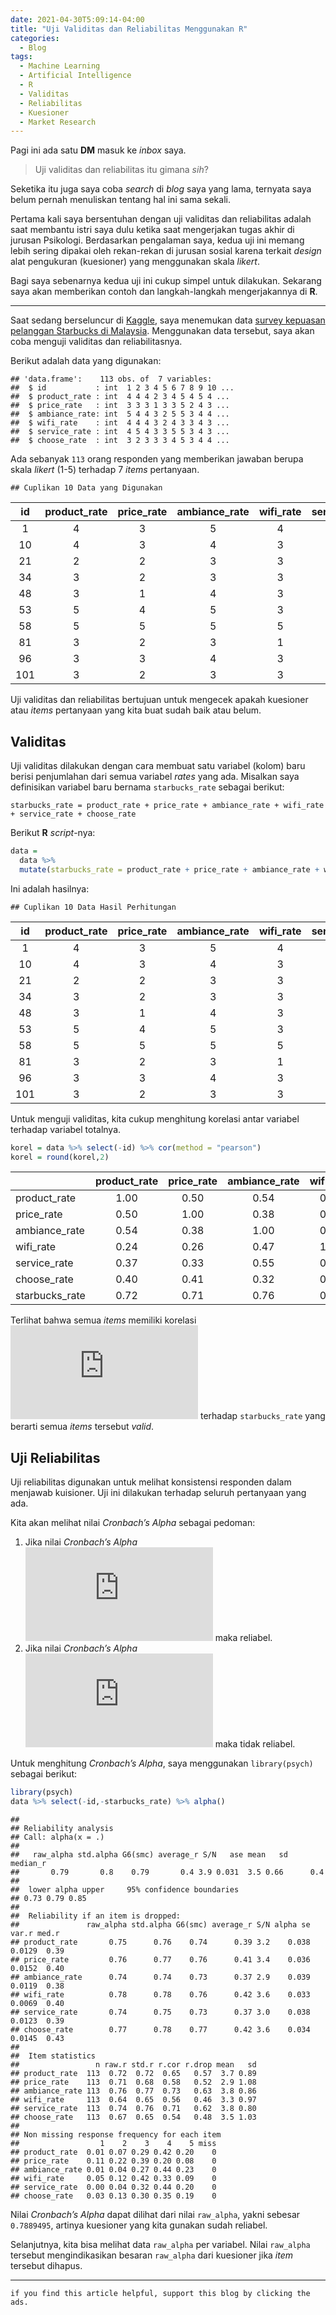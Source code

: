```yaml
---
date: 2021-04-30T5:09:14-04:00
title: "Uji Validitas dan Reliabilitas Menggunakan R"
categories:
  - Blog
tags:
  - Machine Learning
  - Artificial Intelligence
  - R
  - Validitas
  - Reliabilitas
  - Kuesioner
  - Market Research
---
```



Pagi ini ada satu **DM** masuk ke *inbox* saya.

> Uji validitas dan reliabilitas itu gimana *sih*?

Seketika itu juga saya coba *search* di *blog* saya yang lama, ternyata
saya belum pernah menuliskan tentang hal ini sama sekali.

Pertama kali saya bersentuhan dengan uji validitas dan reliabilitas
adalah saat membantu istri saya dulu ketika saat mengerjakan tugas akhir
di jurusan Psikologi. Berdasarkan pengalaman saya, kedua uji ini memang
lebih sering dipakai oleh rekan-rekan di jurusan sosial karena terkait
*design* alat pengukuran (kuesioner) yang menggunakan skala *likert*.

Bagi saya sebenarnya kedua uji ini cukup simpel untuk dilakukan.
Sekarang saya akan memberikan contoh dan langkah-langkah mengerjakannya
di **R**.

------------------------------------------------------------------------

Saat sedang berseluncur di [Kaggle](https://www.kaggle.com/), saya
menemukan data [survey kepuasan pelanggan Starbucks di
Malaysia](https://www.kaggle.com/mahirahmzh/starbucks-customer-retention-malaysia-survey).
Menggunakan data tersebut, saya akan coba menguji validitas dan
reliabilitasnya.

Berikut adalah data yang digunakan:

    ## 'data.frame':    113 obs. of  7 variables:
    ##  $ id           : int  1 2 3 4 5 6 7 8 9 10 ...
    ##  $ product_rate : int  4 4 4 2 3 4 5 4 5 4 ...
    ##  $ price_rate   : int  3 3 3 1 3 3 5 2 4 3 ...
    ##  $ ambiance_rate: int  5 4 4 3 2 5 5 3 4 4 ...
    ##  $ wifi_rate    : int  4 4 4 3 2 4 3 3 4 3 ...
    ##  $ service_rate : int  4 5 4 3 3 5 5 3 4 3 ...
    ##  $ choose_rate  : int  3 2 3 3 3 4 5 3 4 4 ...

Ada sebanyak `113` orang responden yang memberikan jawaban berupa skala
*likert* (1-5) terhadap 7 *items* pertanyaan.

    ## Cuplikan 10 Data yang Digunakan

| id  | product\_rate | price\_rate | ambiance\_rate | wifi\_rate | service\_rate | choose\_rate |
|:---:|:-------------:|:-----------:|:--------------:|:----------:|:-------------:|:------------:|
|  1  |       4       |      3      |       5        |     4      |       4       |      3       |
| 10  |       4       |      3      |       4        |     3      |       3       |      4       |
| 21  |       2       |      2      |       3        |     3      |       4       |      3       |
| 34  |       3       |      2      |       3        |     3      |       4       |      3       |
| 48  |       3       |      1      |       4        |     3      |       3       |      2       |
| 53  |       5       |      4      |       5        |     3      |       5       |      5       |
| 58  |       5       |      5      |       5        |     5      |       5       |      5       |
| 81  |       3       |      2      |       3        |     1      |       3       |      3       |
| 96  |       3       |      3      |       4        |     3      |       3       |      4       |
| 101 |       3       |      2      |       3        |     3      |       3       |      3       |

Uji validitas dan reliabilitas bertujuan untuk mengecek apakah kuesioner
atau *items* pertanyaan yang kita buat sudah baik atau belum.

## Validitas

Uji validitas dilakukan dengan cara membuat satu variabel (kolom) baru
berisi penjumlahan dari semua variabel *rates* yang ada. Misalkan saya
definisikan variabel baru bernama `starbucks_rate` sebagai berikut:

    starbucks_rate = product_rate + price_rate + ambiance_rate + wifi_rate + service_rate + choose_rate

Berikut **R** *script*-nya:

``` r
data = 
  data %>% 
  mutate(starbucks_rate = product_rate + price_rate + ambiance_rate + wifi_rate + service_rate + choose_rate)
```

Ini adalah hasilnya:

    ## Cuplikan 10 Data Hasil Perhitungan

| id  | product\_rate | price\_rate | ambiance\_rate | wifi\_rate | service\_rate | choose\_rate | starbucks\_rate |
|:---:|:-------------:|:-----------:|:--------------:|:----------:|:-------------:|:------------:|:---------------:|
|  1  |       4       |      3      |       5        |     4      |       4       |      3       |       23        |
| 10  |       4       |      3      |       4        |     3      |       3       |      4       |       21        |
| 21  |       2       |      2      |       3        |     3      |       4       |      3       |       17        |
| 34  |       3       |      2      |       3        |     3      |       4       |      3       |       18        |
| 48  |       3       |      1      |       4        |     3      |       3       |      2       |       16        |
| 53  |       5       |      4      |       5        |     3      |       5       |      5       |       27        |
| 58  |       5       |      5      |       5        |     5      |       5       |      5       |       30        |
| 81  |       3       |      2      |       3        |     1      |       3       |      3       |       15        |
| 96  |       3       |      3      |       4        |     3      |       3       |      4       |       20        |
| 101 |       3       |      2      |       3        |     3      |       3       |      3       |       17        |

Untuk menguji validitas, kita cukup menghitung korelasi antar variabel
terhadap variabel totalnya.

``` r
korel = data %>% select(-id) %>% cor(method = "pearson") 
korel = round(korel,2)
```

|                 | product\_rate | price\_rate | ambiance\_rate | wifi\_rate | service\_rate | choose\_rate | starbucks\_rate |
|:----------------|:-------------:|:-----------:|:--------------:|:----------:|:-------------:|:------------:|:---------------:|
| product\_rate   |     1.00      |    0.50     |      0.54      |    0.24    |     0.37      |     0.40     |      0.72       |
| price\_rate     |     0.50      |    1.00     |      0.38      |    0.26    |     0.33      |     0.41     |      0.71       |
| ambiance\_rate  |     0.54      |    0.38     |      1.00      |    0.47    |     0.55      |     0.32     |      0.76       |
| wifi\_rate      |     0.24      |    0.26     |      0.47      |    1.00    |     0.56      |     0.22     |      0.64       |
| service\_rate   |     0.37      |    0.33     |      0.55      |    0.56    |     1.00      |     0.40     |      0.74       |
| choose\_rate    |     0.40      |    0.41     |      0.32      |    0.22    |     0.40      |     1.00     |      0.67       |
| starbucks\_rate |     0.72      |    0.71     |      0.76      |    0.64    |     0.74      |     0.67     |      1.00       |

Terlihat bahwa semua *items* memiliki korelasi
![&gt;0.5](https://latex.codecogs.com/png.latex?%3E0.5 ">0.5") terhadap `starbucks_rate` yang
berarti semua *items* tersebut *valid*.

## Uji Reliabilitas

Uji reliabilitas digunakan untuk melihat konsistensi responden dalam
menjawab kuisioner. Uji ini dilakukan terhadap seluruh pertanyaan yang
ada.

Kita akan melihat nilai *Cronbach’s Alpha* sebagai pedoman:

1.  Jika nilai *Cronbach’s Alpha*
    ![&gt; 0.60](https://latex.codecogs.com/png.latex?%3E%200.60 "> 0.60")
    maka reliabel.
2.  Jika nilai *Cronbach’s Alpha*
    ![&lt; 0.60](https://latex.codecogs.com/png.latex?%3C%200.60 "< 0.60")
    maka tidak reliabel.

Untuk menghitung *Cronbach’s Alpha*, saya menggunakan `library(psych)`
sebagai berikut:

``` r
library(psych)
data %>% select(-id,-starbucks_rate) %>% alpha()
```

    ## 
    ## Reliability analysis   
    ## Call: alpha(x = .)
    ## 
    ##   raw_alpha std.alpha G6(smc) average_r S/N   ase mean   sd median_r
    ##       0.79       0.8    0.79       0.4 3.9 0.031  3.5 0.66      0.4
    ## 
    ##  lower alpha upper     95% confidence boundaries
    ## 0.73 0.79 0.85 
    ## 
    ##  Reliability if an item is dropped:
    ##               raw_alpha std.alpha G6(smc) average_r S/N alpha se  var.r med.r
    ## product_rate       0.75      0.76    0.74      0.39 3.2    0.038 0.0129  0.39
    ## price_rate         0.76      0.77    0.76      0.41 3.4    0.036 0.0152  0.40
    ## ambiance_rate      0.74      0.74    0.73      0.37 2.9    0.039 0.0119  0.38
    ## wifi_rate          0.78      0.78    0.76      0.42 3.6    0.033 0.0069  0.40
    ## service_rate       0.74      0.75    0.73      0.37 3.0    0.038 0.0123  0.39
    ## choose_rate        0.77      0.78    0.77      0.42 3.6    0.034 0.0145  0.43
    ## 
    ##  Item statistics 
    ##                 n raw.r std.r r.cor r.drop mean   sd
    ## product_rate  113  0.72  0.72  0.65   0.57  3.7 0.89
    ## price_rate    113  0.71  0.68  0.58   0.52  2.9 1.08
    ## ambiance_rate 113  0.76  0.77  0.73   0.63  3.8 0.86
    ## wifi_rate     113  0.64  0.65  0.56   0.46  3.3 0.97
    ## service_rate  113  0.74  0.76  0.71   0.62  3.8 0.80
    ## choose_rate   113  0.67  0.65  0.54   0.48  3.5 1.03
    ## 
    ## Non missing response frequency for each item
    ##                  1    2    3    4    5 miss
    ## product_rate  0.01 0.07 0.29 0.42 0.20    0
    ## price_rate    0.11 0.22 0.39 0.20 0.08    0
    ## ambiance_rate 0.01 0.04 0.27 0.44 0.23    0
    ## wifi_rate     0.05 0.12 0.42 0.33 0.09    0
    ## service_rate  0.00 0.04 0.32 0.44 0.20    0
    ## choose_rate   0.03 0.13 0.30 0.35 0.19    0

Nilai *Cronbach’s Alpha* dapat dilihat dari nilai `raw_alpha`, yakni
sebesar `0.7889495`, artinya kuesioner yang kita gunakan sudah reliabel.

Selanjutnya, kita bisa melihat data `raw_alpha` per variabel. Nilai
`raw_alpha` tersebut mengindikasikan besaran `raw_alpha` dari kuesioner
jika *item* tersebut dihapus.

------------------------------------------------------------------------

`if you find this article helpful, support this blog by clicking the ads.`
